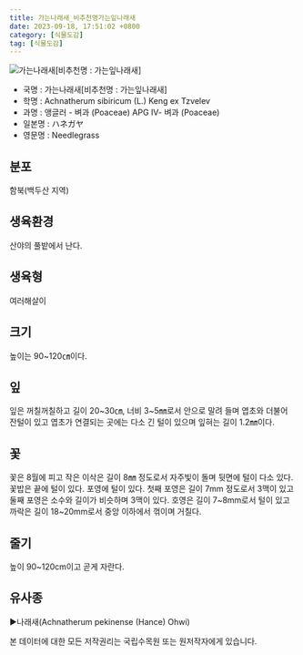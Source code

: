 ```yaml
---
title: 가는나래새_비추천명가는잎나래새
date: 2023-09-18, 17:51:02 +0800
category: [식물도감]
tag: [식물도감]
---
```




![가는나래새[비추천명 : 가는잎나래새]](http://www.nature.go.kr/fileUpload/plants/basic/Gramineae/Stipa/14763/14763_1_th2.jpg)
- 국명 : 가는나래새[비추천명 : 가는잎나래새]
- 학명 : Achnatherum sibiricum (L.) Keng ex Tzvelev
- 과명 : 앵글러 - 벼과 (Poaceae) APG Ⅳ- 벼과 (Poaceae)
- 일본명 : ハネガヤ
- 영문명 : Needlegrass


## 분포
함북(백두산 지역)
## 생육환경
산야의 풀밭에서 난다.
## 생육형
여러해살이
## 크기
높이는 90~120㎝이다.
## 잎
잎은 꺼칠꺼칠하고 길이 20~30㎝, 너비 3~5㎜로서 안으로 말려 들며 엽초와 더불어 잔털이 있고 엽초가 연결되는 곳에는 다소 긴 털이 있으며 잎혀는 길이 1.2㎜이다.
## 꽃
꽃은 8월에 피고 작은 이삭은 길이 8㎜ 정도로서 자주빛이 돌며 뒷면에 털이 다소 있다. 꽃밥은 끝에 털이 있다. 포영에 털이 있다. 첫째 포영은 길이 7mm 정도로서 3맥이 있고 둘째 포영은 소수와 길이가 비슷하며 3맥이 있다. 호영은 길이 7~8mm로서 털이 있고 까락은 길이 18~20mm로서 중앙 이하에서 꺾이며 거칠다.
## 줄기
높이 90~120cm이고 곧게 자란다.
## 유사종
▶나래새(Achnatherum pekinense (Hance) Ohwi)






본 데이터에 대한 모든 저작권리는 국립수목원 또는 원저작자에게 있습니다.
